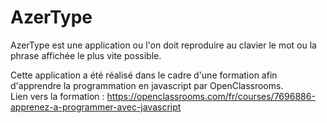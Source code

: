 # AzerType
AzerType est une application ou l'on doit reproduire au clavier le mot ou la phrase affichée le plus vite possible.

Cette application a été réalisé dans le cadre d'une formation afin d'apprendre la programmation en javascript par OpenClassrooms.  
Lien vers la formation : https://openclassrooms.com/fr/courses/7696886-apprenez-a-programmer-avec-javascript
